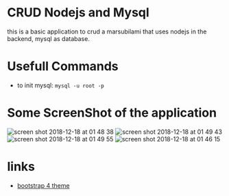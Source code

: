 # CRUD Nodejs and Mysql

this is a basic application to crud a marsubilami that uses nodejs in the backend, mysql as database.

# Usefull Commands

- to init mysql: `mysql -u root -p`
# Some ScreenShot of the application
![screen shot 2018-12-18 at 01 48 38](https://user-images.githubusercontent.com/19637807/50125193-09749380-0268-11e9-8f88-0ed75af39390.png)
![screen shot 2018-12-18 at 01 49 43](https://user-images.githubusercontent.com/19637807/50125194-09749380-0268-11e9-9dce-0c1b01f67741.png)
![screen shot 2018-12-18 at 01 49 55](https://user-images.githubusercontent.com/19637807/50125195-09749380-0268-11e9-8daf-54d7ae688a75.png)
![screen shot 2018-12-18 at 01 46 15](https://user-images.githubusercontent.com/19637807/50125197-0a0d2a00-0268-11e9-9719-0c41f9c7d543.png)

# links

- [bootstrap 4 theme](https://bootswatch.com/4/lux/bootstrap.min.css)
